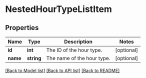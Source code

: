 # NestedHourTypeListItem

## Properties
Name | Type | Description | Notes
------------ | ------------- | ------------- | -------------
**id** | **int** | The ID of the hour type. | [optional] 
**name** | **string** | The name of the hour type. | [optional] 

[[Back to Model list]](../README.md#documentation-for-models) [[Back to API list]](../README.md#documentation-for-api-endpoints) [[Back to README]](../README.md)


